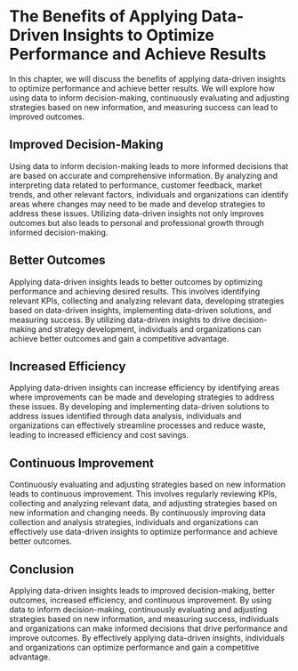 The Benefits of Applying Data-Driven Insights to Optimize Performance and Achieve Results
===============================================================================================================================================================================

In this chapter, we will discuss the benefits of applying data-driven insights to optimize performance and achieve better results. We will explore how using data to inform decision-making, continuously evaluating and adjusting strategies based on new information, and measuring success can lead to improved outcomes.

Improved Decision-Making
------------------------

Using data to inform decision-making leads to more informed decisions that are based on accurate and comprehensive information. By analyzing and interpreting data related to performance, customer feedback, market trends, and other relevant factors, individuals and organizations can identify areas where changes may need to be made and develop strategies to address these issues. Utilizing data-driven insights not only improves outcomes but also leads to personal and professional growth through informed decision-making.

Better Outcomes
---------------

Applying data-driven insights leads to better outcomes by optimizing performance and achieving desired results. This involves identifying relevant KPIs, collecting and analyzing relevant data, developing strategies based on data-driven insights, implementing data-driven solutions, and measuring success. By utilizing data-driven insights to drive decision-making and strategy development, individuals and organizations can achieve better outcomes and gain a competitive advantage.

Increased Efficiency
--------------------

Applying data-driven insights can increase efficiency by identifying areas where improvements can be made and developing strategies to address these issues. By developing and implementing data-driven solutions to address issues identified through data analysis, individuals and organizations can effectively streamline processes and reduce waste, leading to increased efficiency and cost savings.

Continuous Improvement
----------------------

Continuously evaluating and adjusting strategies based on new information leads to continuous improvement. This involves regularly reviewing KPIs, collecting and analyzing relevant data, and adjusting strategies based on new information and changing needs. By continuously improving data collection and analysis strategies, individuals and organizations can effectively use data-driven insights to optimize performance and achieve better outcomes.

Conclusion
----------

Applying data-driven insights leads to improved decision-making, better outcomes, increased efficiency, and continuous improvement. By using data to inform decision-making, continuously evaluating and adjusting strategies based on new information, and measuring success, individuals and organizations can make informed decisions that drive performance and improve outcomes. By effectively applying data-driven insights, individuals and organizations can optimize performance and gain a competitive advantage.
